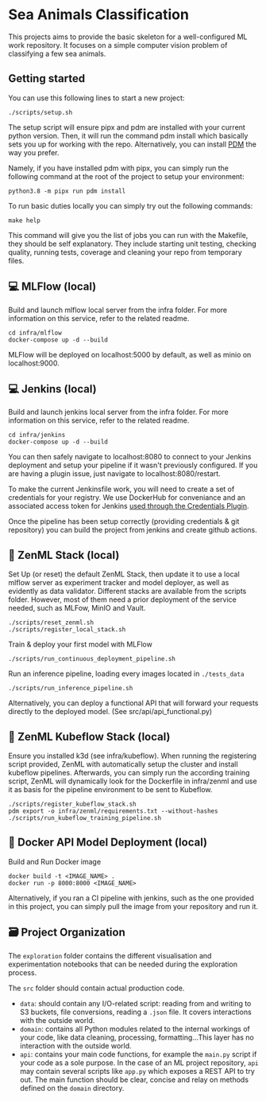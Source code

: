 # Sea Animals Classification

This projects aims to provide the basic skeleton for a well-configured ML work repository. It focuses on a simple computer vision problem of classifying a few sea animals. 

## Getting started

You can use this following lines to start a new project:
```
./scripts/setup.sh
```
The setup script will ensure pipx and pdm are installed with your current python version. Then, it will run the command pdm install which basically sets you up for working with the repo. Alternatively, you can install [PDM](https://github.com/pdm-project/pdm) the way you prefer. 

Namely, if you have installed pdm with pipx, you can simply run the following command at the root of the project to setup your environment:
```
python3.8 -m pipx run pdm install
```

To run basic duties locally you can simply try out the following commands:
```
make help
```
This command will give you the list of jobs you can run with the Makefile, they should be self explanatory. They include starting unit testing, checking quality, running tests, coverage and cleaning your repo from temporary files.

💻 MLFlow (local)
-------------

Build and launch mlflow local server from the infra folder. For more information on this service, refer to the related readme.
```
cd infra/mlflow
docker-compose up -d --build
```

MLFlow will be deployed on localhost:5000 by default, as well as minio on localhost:9000.

💻 Jenkins (local)
-------------

Build and launch jenkins local server from the infra folder. For more information on this service, refer to the related readme.
```
cd infra/jenkins
docker-compose up -d --build
```

You can then safely navigate to localhost:8080 to connect to your Jenkins deployment and setup your pipeline if it wasn't previously configured. If you are having a plugin issue, just navigate to localhost:8080/restart.

To make the current Jenkinsfile work, you will need to create a set of credentials for your registry. We use DockerHub for conveniance and an associated access token for Jenkins [used through the Credentials Plugin](https://docs.cloudbees.com/docs/cloudbees-ci/latest/cloud-secure-guide/injecting-secrets).

Once the pipeline has been setup correctly (providing credentials & git repository) you can build the project from jenkins and create github actions.

🤖 ZenML Stack (local)
-------------

Set Up (or reset) the default ZenML Stack, then update it to use a local mlflow server as experiment tracker and model deployer, as well as evidently as data validator. Different stacks are available from the scripts folder. However, most of them need a prior deployment of the service needed, such as MLFow, MinIO and Vault.
```
./scripts/reset_zenml.sh
./scripts/register_local_stack.sh
```
Train & deploy your first model with MLFlow
```
./scripts/run_continuous_deployment_pipeline.sh
```
Run an inference pipeline, loading every images located in `./tests_data`
```
./scripts/run_inference_pipeline.sh
```

Alternatively, you can deploy a functional API that will forward your requests directly to the deployed model. (See src/api/api_functional.py)

🤖 ZenML Kubeflow Stack (local)
-------------

Ensure you installed k3d (see infra/kubeflow). When running the registering script provided, ZenML with automatically setup the cluster and install kubeflow pipelines. Afterwards, you can simply run the according training script, ZenML will dynamically look for the Dockerfile in infra/zenml and use it as basis for the pipeline environment to be sent to Kubeflow.
```
./scripts/register_kubeflow_stack.sh
pdm export -o infra/zenml/requirements.txt --without-hashes
./scripts/run_kubeflow_training_pipeline.sh
```

🐳 Docker API Model Deployment (local)
-------------

Build and Run Docker image
```
docker build -t <IMAGE_NAME> .
docker run -p 8000:8000 <IMAGE_NAME>
```

Alternatively, if you ran a CI pipeline with jenkins, such as the one provided in this project, you can simply pull the image from your repository and run it.

🗃 Project Organization
------------

The `exploration` folder contains the different visualisation and experimentation notebooks that can be needed during the exploration process.

The `src` folder should contain actual production code.
- `data`: should contain any I/O-related script: reading from and writing to S3 buckets, file conversions, reading a `.json` file. It covers interactions with the outside world.
- `domain`: contains all Python modules related to the internal workings of your code, like data cleaning, processing, formatting...This layer has no interaction with the outside world.
- `api`: contains your main code functions, for example the `main.py` script if your code as a sole purpose. In the case of an ML project repository, `api` may contain several scripts like `app.py` which exposes a REST API to try out. The main function should be clear, concise and relay on methods defined on the `domain` directory.